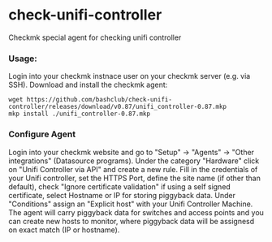# check-unifi-controller
Checkmk special agent for checking unifi controller 

### Usage:
Login into your checkmk instnace user on your checkmk server (e.g. via SSH).
Download and install the checkmk agent:
~~~
wget https://github.com/bashclub/check-unifi-controller/releases/download/v0.87/unifi_controller-0.87.mkp
mkp install ./unifi_controller-0.87.mkp
~~~

### Configure Agent
Login into your checkmk website and go to "Setup" -> "Agents" -> "Other integrations" (Datasource programs). Under the category "Hardware" click on "Unifi Controller via API" and create a new rule.
Fill in the credentials of your Unifi controller, set the HTTPS Port, define the site name (if other than default), check "Ignore certificate validation" if using a self signed certificate, select Hostname or IP for storing piggyback data.
Under "Conditions" assign an "Explicit host" with your Unifi Controller Machine.
The agent will carry piggyback data for switches and access points and you can create new hosts to monitor, where piggyback data will be assignesd on exact match (IP or hostname).
